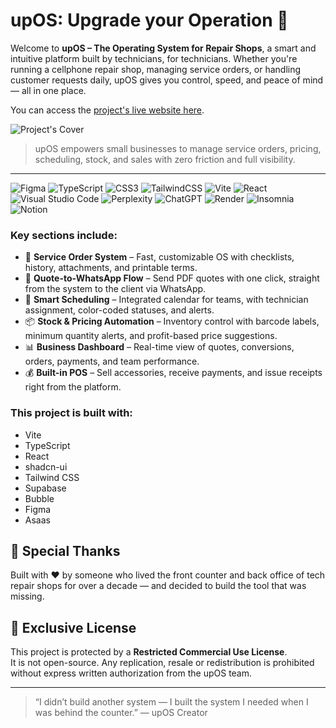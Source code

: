 # upOS: Upgrade your Operation 🚀

Welcome to **upOS – The Operating System for Repair Shops**, a smart and intuitive platform built by technicians, for technicians. Whether you're running a cellphone repair shop, managing service orders, or handling customer requests daily, upOS gives you control, speed, and peace of mind — all in one place.

You can access the [project's live website here](https://upos.com.br/).

![Project's Cover](https://i.imgur.com/6b48m7I.png)

> upOS empowers small businesses to manage service orders, pricing, scheduling, stock, and sales with zero friction and full visibility.

---
![Figma](https://img.shields.io/badge/figma-%23F24E1E.svg?style=for-the-badge&logo=figma&logoColor=white) ![TypeScript](https://img.shields.io/badge/typescript-%23007ACC.svg?style=for-the-badge&logo=typescript&logoColor=white) ![CSS3](https://img.shields.io/badge/css3-%231572B6.svg?style=for-the-badge&logo=css3&logoColor=white) ![TailwindCSS](https://img.shields.io/badge/tailwindcss-%2338B2AC.svg?style=for-the-badge&logo=tailwind-css&logoColor=white) ![Vite](https://img.shields.io/badge/vite-%23646CFF.svg?style=for-the-badge&logo=vite&logoColor=white) ![React](https://img.shields.io/badge/react-%2320232a.svg?style=for-the-badge&logo=react&logoColor=%2361DAFB) ![Visual Studio Code](https://img.shields.io/badge/Visual%20Studio%20Code-0078d7.svg?style=for-the-badge&logo=visual-studio-code&logoColor=white) ![Perplexity](https://img.shields.io/badge/perplexity-000000?style=for-the-badge&logo=perplexity&logoColor=088F8F) ![ChatGPT](https://img.shields.io/badge/chatGPT-74aa9c?style=for-the-badge&logo=openai&logoColor=white) ![Render](https://img.shields.io/badge/Render-%46E3B7.svg?style=for-the-badge&logo=render&logoColor=white) ![Insomnia](https://img.shields.io/badge/Insomnia-black?style=for-the-badge&logo=insomnia&logoColor=5849BE) ![Notion](https://img.shields.io/badge/Notion-%23000000.svg?style=for-the-badge&logo=notion&logoColor=white)

### Key sections include:

- 🧾 **Service Order System** – Fast, customizable OS with checklists, history, attachments, and printable terms.
- 📲 **Quote-to-WhatsApp Flow** – Send PDF quotes with one click, straight from the system to the client via WhatsApp.
- 📅 **Smart Scheduling** – Integrated calendar for teams, with technician assignment, color-coded statuses, and alerts.
- 📦 **Stock & Pricing Automation** – Inventory control with barcode labels, minimum quantity alerts, and profit-based price suggestions.
- 📊 **Business Dashboard** – Real-time view of quotes, conversions, orders, payments, and team performance.
- 💰 **Built-in POS** – Sell accessories, receive payments, and issue receipts right from the platform.

### This project is built with:

* Vite
* TypeScript
* React
* shadcn-ui
* Tailwind CSS
* Supabase
* Bubble
* Figma
* Asaas

## 🙌 Special Thanks

Built with ❤️ by someone who lived the front counter and back office of tech repair shops for over a decade — and decided to build the tool that was missing.

## 📄 Exclusive License

This project is protected by a **Restricted Commercial Use License**.  
It is not open-source. Any replication, resale or redistribution is prohibited without express written authorization from the upOS team.

---

> “I didn’t build another system — I built the system I needed when I was behind the counter.” — upOS Creator

